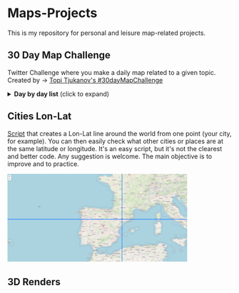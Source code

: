 # Maps-Projects
This is my repository for personal and leisure map-related projects.

## 30 Day Map Challenge
Twitter Challenge where you make a daily map related to a given topic.
Created by -> [Topi Tjukanov's #30dayMapChallenge](https://twitter.com/tjukanov/status/1187713840550744066)
<details>
  <summary><b>Day by day list</b> (click to expand)</summary>

<!-- toc -->
| Day | Theme                    |Title                                    |Study Area| Map                                            |
| --: | :----------------------- |:----------------------------------------|:---------| :----------------------------------------------------------------- |
|   1 | [Points](https://github.com/gerardathletics/Maps-Projects/blob/master/30DMC/1-Points.md)                      |Athletics Tracks and Approval Status|Catalunya| [<img src="Images_30DMC/01_Points_TracksCat.png" width=30% />](Images_30DMC/01_Points_TracksCat.png)[<img src="Images_30DMC/01_Points_TracksCatDark.png" width=30% />](Images/01_Points_TracksCatDark.png)                  |
|   2 | [Lines ](d02Lines.md)                       |Bus Lines: Where do they meet more|Lleida| [<img src="Images_30DMC/02_Lines_BusLleida.png" width=30% />](Images_30DMC/02_Lines_BusLleida.png)            |
|   3 | [Polygons](d03Polygons.md)                  |Voronoi Regions based on Athletics Tracks|Catalunya| [<img src="Images_30DMC/03_Polygons_TracksVoronoiCat.png" width=30% />](Images_30DMC/03_Polygons_TracksVoronoiCat.png)         |
|   4 | [Hexagons](d04Hexagons.md)                  |Swimming Pools / Athletes / Tracks|Alpicat / Catalunya| [<img src="Images_30DMC/04_Hexa_SwimAlpicat.png" width=30% />](Images_30DMC/04_Hexa_SwimAlpicat.png)[<img src="Images_30DMC/04_Hexa_AthletesCat.png" width=30% />](Images_30DMC/04_Hexa_AthletesCat.png)[<img src="Images_30DMC/04_Hexa_TracksCat.png" width=30% />](Images_30DMC/04_Hexa_TracksCat.png)         |
|   5 | [Raster](d05Raster.md)                      |Relieve|Camarasa| [<img src="Images_30DMC/05_Raster_Camarasa.png" width=30% />](Images_30DMC/05_Raster_Camarasa.png)           |
|   6 | [Blue](d06Blue.md)                          |Main Rivers|Catalunya| [<img src="Images_30DMC/06_Blue_RiversCat.jpg" width=30% />](Images_30DMC/06_Blue_RiversCat.jpg)             |
|   7 | [Red](d07Red.md)                            |Urban Areas|Catalunya| [<img src="Images_30DMC/07_Red_UrbanCat.png" width=30% />](Images_30DMC/07_Red_UrbanCat.png)              |
|   8 | [Green](d08Green.md)                        |Forest Typologies|Catalunya| [<img src="Images_30DMC/08_Green_ForestCat.png" width=30% />](Images_30DMC/08_Green_ForestCat.png)            |
|   9 | [Yellow](d09Yellow.md)                      |Athletics Federation Licenses|Catalunya| [<img src="Images_30DMC/09_Yellow_LicensesAthletesCat.png" width=30% />](Images/09_Yellow_LicensesAthletesCat.png)           |
|  10 | [Black and white](d10BlackAndWhite.md)      |Buildings|Wageningen| [<img src="Images_30DMC/10_BlackWhite_Wageningen.png" width=30% />](Images_30DMC/10_BlackWhite_Wageningen.png)    |
|  11 | [Elevation](d11Elevation.md)                |Lego|Lleida Province| [<img src="Images_30DMC/11_Elevation_LegoLleida.png" width=30% />](Images_30DMC/11_Elevation_LegoLleida.png)        |
|  12 | [Movement](d12Movement.md)                  |2019 Movements|Catalunya/Brasil/Europe| [<img src="Images_30DMC/12_Movement_Europe.png" width=30% />](Images_30DMC/12_Movement_Europe.png)         |
|  13 | [Tracks](d13Tracks.md)                      |Rail tracks|Catalunya| [<img src="Images_30DMC/13_Tracks_RailCatDark.png" width=30% />](Images_30DMC/13_Tracks_RailCatDark.png)           |
|  14 | [Boundaries](d14Boundaries.md)              |Main Watersheds|Spain| [<img src="Images_30DMC/14_Boundaries_WatershedsSpain.png" width=30% />](Images_30DMC/14_Boundaries_WatershedsSpain.png)       |
|  15 | [Names](d15Names.md)                        |Autonomous Comunities Names|Spain| [<img src="Images_30DMC/15_NamesSpain.png" width=30% />](Images_30DMC/15_NamesSpain.png)            |
|  16 | [Places](d16Places.md)                      |Peaks over 2000m|Catalunya| [<img src="Images_30DMC/16_Places_PeaksCat.png" width=30% />](Images_30DMC/16_Places_PeaksCat.png)           |
|  17 | [Zones](d17Zones.md)                        |Censal Areas|Catalunya's Provinces Capitals| [<img src="Images_30DMC/17_Zones_CensalLleida.png" width=30% />](Images_30DMC/17_Zones_CensalLleida.png)            |
|  18 | [Globe](d18Globe.md)                        |Projections|World| [<img src="Images_30DMC/18_Globe_BonneProject.png" width=30% />](Images_30DMC/18_Globe_BonneProject.png)[<img src="Images_30DMC/18_Globe_LambertAzimutal.png" width=30% />](Images_30DMC/18_Globe_LambertAzimutal.png)[<img src="Images_30DMC/18_Globe_Vandergrinten.png" width=30% />](Images_30DMC/18_Globe_Vandergrinten.png)            |
|  19 | [Urban](d19Urban.md)                        |Parking Areas|Lleida| [<img src="Images_30DMC/19_Urban_ParkingLleida.png" width=30% />](Images_30DMC/19_Urban_ParkingLleida.png)            |
|  20 | [Rural](d20Rural.md)                        |Agricultural Areas|Spain| [<img src="Images_30DMC/20_Rural_AgroSpain.png" width=30% />](Images_30DMC/20_Rural_AgroSpain.png)            |
|  21 | [Environment](d21Environment.md)            |Biogeographical Regions|Spain| [<img src="Images_30DMC/21_Environment_BiogeoEsp.png" width=30% />](Images_30DMC/21_Environment_BiogeoEsp.png)      |
|  22 | [Built environment](d22BuiltEnvironment.md) ||| In process... |
|  23 | [Population](d23Population.md)              ||| In process...      |
|  24 | [Statistics](d24Statistics.md)              ||| In process...       |
|  25 | [Climate](d25Climate.md)                    ||| In process...         |
|  26 | [Hydrology](d26Hydrology.md)                ||| In process...        |
|  27 | [Resources](d27Resources.md)                ||| In process...        |
|  28 | [Funny](d28Funny.md)                        ||| In process...        |
|  29 | [Experimental](d29Experimental.md)          ||| In process...     |
|  30 | [Home](d30Home.md)                          ||| In process...            |
<!-- tocstop -->

</details>

## Cities Lon-Lat
[Script](https://github.com/gerardathletics/Maps-Projects/blob/master/CitiesLatLon/CitiesLatLonGerard.ipynb) that creates a Lon-Lat line around the world from one point (your city, for example). You can then easily check what other cities or places are at the same latitude or longitude.
It's an easy script, but it's not the clearest and better code. Any suggestion is welcome. The main objective is to improve and to practice.

[<img src="CitiesLatLon/HTMLScreenshot.png" width=80% />](CitiesLatLon/HTMLScreenshot.png)

## 3D Renders
